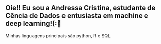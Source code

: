 ## Oie!! Eu sou a Andressa Cristina, estudante de Cência de Dados e entusiasta em machine e deep learning!(:👋
Minhas linguagens principais são python, R e SQL.

<!--
**drehcris/drehcris** is a ✨ _special_ ✨ repository because its `README.md` (this file) appears on your GitHub profile.

Meu nome é Andressa e atualmente curso Ciencia de Dados. Amo estudar dados e sou entusiasta em machine e deep learning!
